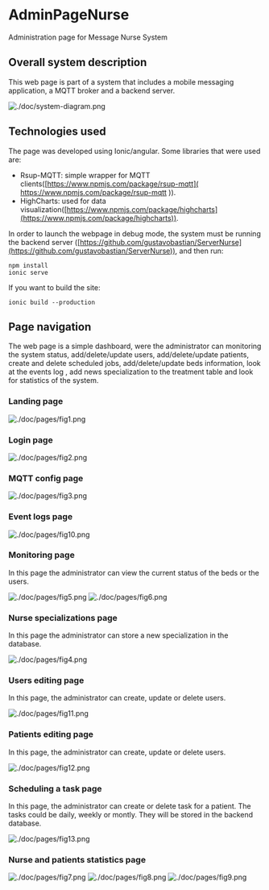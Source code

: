# AdminPageNurse

Administration page for Message Nurse System

## Overall system description

This web page is part of a system that includes a mobile messaging application, a MQTT broker and a backend server.

![./doc/system-diagram.png](./doc/system-diagram.png)

## Technologies used

The page was developed using Ionic/angular. Some libraries that were used are:

* Rsup-MQTT: simple wrapper for MQTT clients([https://www.npmjs.com/package/rsup-mqtt]( https://www.npmjs.com/package/rsup-mqtt )).
* HighCharts: used for data visualization([https://www.npmjs.com/package/highcharts](https://www.npmjs.com/package/highcharts)).

In order to launch  the webpage in debug mode, the system must be running the backend server ([https://github.com/gustavobastian/ServerNurse](https://github.com/gustavobastian/ServerNurse)), and then run:

```\
npm install
ionic serve
```

If you want to build the site:

```\
ionic build --production
```

## Page navigation

The web page is a simple dashboard, were the administrator can monitoring the system status, add/delete/update users, add/delete/update patients, create and delete scheduled jobs, add/delete/update beds information, look at the events log , add news specialization to the treatment table and look for statistics of the system.

### Landing page

![./doc/pages/fig1.png](./doc/pages/fig1.png)

### Login page

![./doc/pages/fig2.png](./doc/pages/fig2.png)

### MQTT config page

![./doc/pages/fig3.png](./doc/pages/fig3.png)

### Event logs  page

![./doc/pages/fig10.png](./doc/pages/fig10.png)

### Monitoring page

In this page the administrator can view the current status of the beds or the users.

![./doc/pages/fig5.png](./doc/pages/fig5.png)
![./doc/pages/fig6.png](./doc/pages/fig6.png)

### Nurse specializations page

In this page the administrator can store a new specialization in the database.

![./doc/pages/fig4.png](./doc/pages/fig4.png)

### Users editing page

In this page, the administrator can create, update or delete users.

![./doc/pages/fig11.png](./doc/pages/fig11.png)

### Patients editing page

In this page, the administrator can create, update or delete users.

![./doc/pages/fig12.png](./doc/pages/fig12.png)

### Scheduling a task page

In this page, the administrator can create or delete task for a patient. The tasks could be daily, weekly or montly. They will be stored in the backend database.

![./doc/pages/fig13.png](./doc/pages/fig13.png)

### Nurse and patients statistics page

![./doc/pages/fig7.png](./doc/pages/fig7.png)
![./doc/pages/fig8.png](./doc/pages/fig8.png)
![./doc/pages/fig9.png](./doc/pages/fig9.png)
